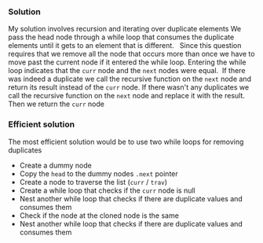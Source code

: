 ### Solution
My solution involves recursion and iterating over duplicate elements
​
​
We pass the head node through a while loop that consumes the duplicate elements until it gets to an element that is different.
​
​
Since this question requires that we remove all the node that occurs more than once we have to move past the current node if it entered the while loop. Entering the while loop indicates that the `curr` node and the `next` nodes were equal.
​
If there was indeed a duplicate we call the recursive function on the `next` node and return its result instead of the `curr` node.
If there wasn't any duplicates we call the recursive function on the `next` node and replace it with the result. Then we return the `curr` node
​
### Efficient solution
The most efficient solution would be to use two while loops for removing duplicates
​
- Create a dummy node
- Copy the `head` to the dummy nodes `.next` pointer
- Create a node to traverse the list (`curr` / `trav`)
- Create a while loop that checks if the `curr` node is null
- Nest another while loop that checks if there are duplicate values and consumes them
- Check if the node at the cloned node is the same
- Nest another while loop that checks if there are duplicate values and consumes them